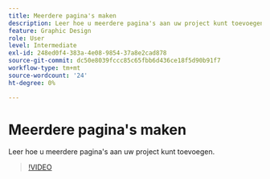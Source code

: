 ```yaml
---
title: Meerdere pagina's maken
description: Leer hoe u meerdere pagina's aan uw project kunt toevoegen
feature: Graphic Design
role: User
level: Intermediate
exl-id: 248ed0f4-383a-4e08-9854-37a8e2cad878
source-git-commit: dc50e8039fccc85c65fbb6d436ce18f5d90b91f7
workflow-type: tm+mt
source-wordcount: '24'
ht-degree: 0%

---
```


# Meerdere pagina&#39;s maken

Leer hoe u meerdere pagina&#39;s aan uw project kunt toevoegen.

>[!VIDEO](https://video.tv.adobe.com/v/3420215?quality=12&learn=on&hidetitle=true)
